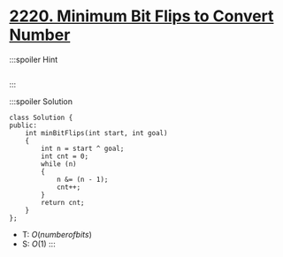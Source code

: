 # [2220\. Minimum Bit Flips to Convert Number](https://leetcode.com/problems/minimum-bit-flips-to-convert-number/)

:::spoiler Hint
```cpp=

```
:::

:::spoiler Solution
```cpp=
class Solution {
public:
    int minBitFlips(int start, int goal)
    {
        int n = start ^ goal;
        int cnt = 0;
        while (n)
        {
            n &= (n - 1);
            cnt++;
        }
        return cnt;
    }
};
```
- T: $O(number of bits)$
- S: $O(1)$
:::
